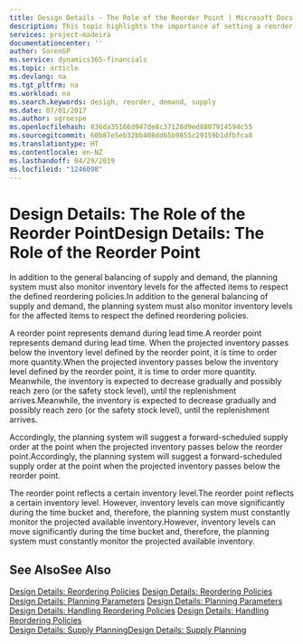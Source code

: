 ```yaml
---
title: Design Details - The Role of the Reorder Point | Microsoft Docs
description: This topic highlights the importance of setting a reorder point, so that you when to order more inventory.
services: project-madeira
documentationcenter: ''
author: SorenGP
ms.service: dynamics365-financials
ms.topic: article
ms.devlang: na
ms.tgt_pltfrm: na
ms.workload: na
ms.search.keywords: desigh, reorder, demand, supply
ms.date: 07/01/2017
ms.author: sgroespe
ms.openlocfilehash: 836da35166d947de8c37128d9ed8807914594c55
ms.sourcegitcommit: 60b87e5eb32bb408dd65b9855c29159b1dfbfca8
ms.translationtype: HT
ms.contentlocale: en-NZ
ms.lasthandoff: 04/29/2019
ms.locfileid: "1246098"
---
```

# <a name="design-details-the-role-of-the-reorder-point"></a><span data-ttu-id="f1bc8-103">Design Details: The Role of the Reorder Point</span><span class="sxs-lookup"><span data-stu-id="f1bc8-103">Design Details: The Role of the Reorder Point</span></span>
<span data-ttu-id="f1bc8-104">In addition to the general balancing of supply and demand, the planning system must also monitor inventory levels for the affected items to respect the defined reordering policies.</span><span class="sxs-lookup"><span data-stu-id="f1bc8-104">In addition to the general balancing of supply and demand, the planning system must also monitor inventory levels for the affected items to respect the defined reordering policies.</span></span>  
  
<span data-ttu-id="f1bc8-105">A reorder point represents demand during lead time.</span><span class="sxs-lookup"><span data-stu-id="f1bc8-105">A reorder point represents demand during lead time.</span></span> <span data-ttu-id="f1bc8-106">When the projected inventory passes below the inventory level defined by the reorder point, it is time to order more quantity.</span><span class="sxs-lookup"><span data-stu-id="f1bc8-106">When the projected inventory passes below the inventory level defined by the reorder point, it is time to order more quantity.</span></span> <span data-ttu-id="f1bc8-107">Meanwhile, the inventory is expected to decrease gradually and possibly reach zero (or the safety stock level), until the replenishment arrives.</span><span class="sxs-lookup"><span data-stu-id="f1bc8-107">Meanwhile, the inventory is expected to decrease gradually and possibly reach zero (or the safety stock level), until the replenishment arrives.</span></span>  
  
<span data-ttu-id="f1bc8-108">Accordingly, the planning system will suggest a forward-scheduled supply order at the point when the projected inventory passes below the reorder point.</span><span class="sxs-lookup"><span data-stu-id="f1bc8-108">Accordingly, the planning system will suggest a forward-scheduled supply order at the point when the projected inventory passes below the reorder point.</span></span>  
  
<span data-ttu-id="f1bc8-109">The reorder point reflects a certain inventory level.</span><span class="sxs-lookup"><span data-stu-id="f1bc8-109">The reorder point reflects a certain inventory level.</span></span> <span data-ttu-id="f1bc8-110">However, inventory levels can move significantly during the time bucket and, therefore, the planning system must constantly monitor the projected available inventory.</span><span class="sxs-lookup"><span data-stu-id="f1bc8-110">However, inventory levels can move significantly during the time bucket and, therefore, the planning system must constantly monitor the projected available inventory.</span></span>  
  
## <a name="see-also"></a><span data-ttu-id="f1bc8-111">See Also</span><span class="sxs-lookup"><span data-stu-id="f1bc8-111">See Also</span></span>  
<span data-ttu-id="f1bc8-112">[Design Details: Reordering Policies](design-details-reordering-policies.md) </span><span class="sxs-lookup"><span data-stu-id="f1bc8-112">[Design Details: Reordering Policies](design-details-reordering-policies.md) </span></span>  
<span data-ttu-id="f1bc8-113">[Design Details: Planning Parameters](design-details-planning-parameters.md) </span><span class="sxs-lookup"><span data-stu-id="f1bc8-113">[Design Details: Planning Parameters](design-details-planning-parameters.md) </span></span>  
<span data-ttu-id="f1bc8-114">[Design Details: Handling Reordering Policies](design-details-handling-reordering-policies.md) </span><span class="sxs-lookup"><span data-stu-id="f1bc8-114">[Design Details: Handling Reordering Policies](design-details-handling-reordering-policies.md) </span></span>  
[<span data-ttu-id="f1bc8-115">Design Details: Supply Planning</span><span class="sxs-lookup"><span data-stu-id="f1bc8-115">Design Details: Supply Planning</span></span>](design-details-supply-planning.md)